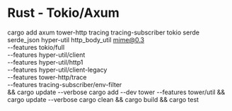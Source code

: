 # Rust - Tokio/Axum



cargo add axum tower-http tracing tracing-subscriber tokio serde serde_json hyper-util http_body_util mime@0.3 \
--features tokio/full \
--features hyper-util/client \
--features hyper-util/http1 \
--features hyper-util/client-legacy \
--features tower-http/trace \
--features tracing-subscriber/env-filter \
&& cargo update --verbose
cargo add --dev tower --features tower/util && cargo update --verbose
cargo clean && cargo build && cargo test
